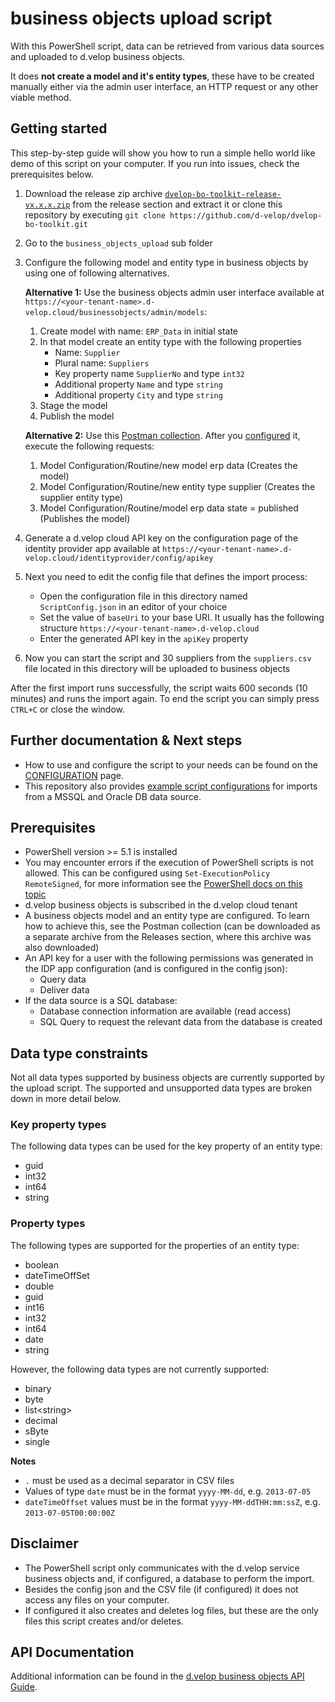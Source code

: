 # business objects upload script

With this PowerShell script, data can be retrieved from various data sources and uploaded to d.velop business objects.

It does **not create a model and it's entity types**, these have to be created manually either via the admin user interface, an HTTP request or any other viable method.

## Getting started

This step-by-step guide will show you how to run a simple hello world like demo of this script on your computer. If you run into issues, check the prerequisites below.

1. Download the release zip archive [`dvelop-bo-toolkit-release-vx.x.x.zip`](https://github.com/d-velop/dvelop-bo-toolkit/releases) from the release section and extract it
   or clone this repository by executing `git clone https://github.com/d-velop/dvelop-bo-toolkit.git`
2. Go to the `business_objects_upload` sub folder
3. Configure the following model and entity type in business objects by using one of following alternatives.

   **Alternative 1:** Use the business objects admin user interface available at `https://<your-tenant-name>.d-velop.cloud/businessobjects/admin/models`:
   1. Create model with name: `ERP_Data` in initial state
   2. In that model create an entity type with the following properties
      * Name: `Supplier`
      * Plural name: `Suppliers`
      * Key property name `SupplierNo` and type `int32`
      * Additional property `Name` and type `string`
      * Additional property `City` and type `string`
   3. Stage the model
   4. Publish the model

   **Alternative 2:** Use this [Postman collection](./../postman_collection).
   After you [configured](./../postman_collection/README.md) it, execute the following requests:
   1. Model Configuration/Routine/new model erp data (Creates the model)
   2. Model Configuration/Routine/new entity type supplier (Creates the supplier entity type)
   3. Model Configuration/Routine/model erp data state = published (Publishes the model)

4. Generate a d.velop cloud API key on the configuration page of the identity provider app available at `https://<your-tenant-name>.d-velop.cloud/identityprovider/config/apikey`
5. Next you need to edit the config file that defines the import process:
   * Open the configuration file in this directory named `ScriptConfig.json` in an editor of your choice
   * Set the value of `baseUri` to your base URI. It usually has the following structure `https://<your-tenant-name>.d-velop.cloud`
   * Enter the generated API key in the `apiKey` property
6. Now you can start the script and 30 suppliers from the `suppliers.csv` file located in this directory will be uploaded to business objects

After the first import runs successfully, the script waits 600 seconds (10 minutes) and runs the import again.
To end the script you can simply press `CTRL+C` or close the window.

## Further documentation & Next steps

* How to use and configure the script to your needs can be found on the [CONFIGURATION](CONFIGURATION.md) page.
* This repository also provides [example script configurations](config_templates) for imports from a MSSQL and Oracle DB data source.

## Prerequisites

- PowerShell version >= 5.1 is installed
- You may encounter errors if the execution of PowerShell scripts is not allowed. This can be configured using `Set-ExecutionPolicy RemoteSigned`, for more information see the [PowerShell docs on this topic](https://docs.microsoft.com/en-us/powershell/module/microsoft.powershell.core/about/about_execution_policies)
- d.velop business objects is subscribed in the d.velop cloud tenant
- A business objects model and an entity type are configured. To learn how to achieve this, see the Postman collection (can be downloaded as a separate archive from the Releases section, where this archive was also downloaded)
- An API key for a user with the following permissions was generated in the IDP app configuration (and is configured in the config json):
  - Query data
  - Deliver data
- If the data source is a SQL database:
  - Database connection information are available (read access)
  - SQL Query to request the relevant data from the database is created

## Data type constraints

Not all data types supported by business objects are currently supported by the upload script. The supported and unsupported data types are broken down in more detail below.

### Key property types

The following data types can be used for the key property of an entity type:
- guid
- int32
- int64
- string

### Property types

The following types are supported for the properties of an entity type:
- boolean
- dateTimeOffSet
- double
- guid
- int16
- int32
- int64
- date
- string

However, the following data types are not currently supported:
- binary
- byte
- list\<string\>
- decimal
- sByte
- single

**Notes**

- `.` must be used as a decimal separator in CSV files
- Values of type `date` must be in the format `yyyy-MM-dd`, e.g. `2013-07-05`
- `dateTimeOffset` values must be in the format `yyyy-MM-ddTHH:mm:ssZ`, e.g. `2013-07-05T00:00:00Z`

## Disclaimer

- The PowerShell script only communicates with the d.velop service business objects and, if configured, a database to perform the import.
- Besides the config json and the CSV file (if configured) it does not access any files on your computer.
- If configured it also creates and deletes log files, but these are the only files this script creates and/or deletes.

## API Documentation

Additional information can be found in the [d.velop business objects API Guide](https://dv-businessobjects-assets.s3.eu-central-1.amazonaws.com/apidoc/latest/index.html).